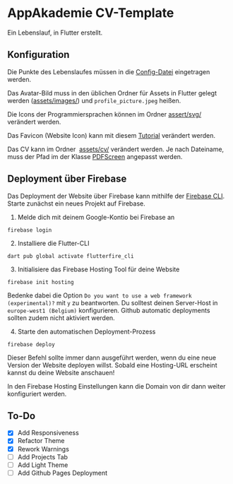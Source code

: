 # AppAkademie CV-Template

Ein Lebenslauf, in Flutter erstellt.

## Konfiguration

Die Punkte des Lebenslaufes müssen in die [Config-Datei](lib/config/config.dart) eingetragen werden.

Das Avatar-Bild muss in den üblichen Ordner für Assets in Flutter gelegt werden ([assets/images/](assets/images/)) und `profile_picture.jpeg` heißen.

Die Icons der Programmiersprachen können im Ordner [assert/svg/](assets/svg/) verändert werden.

Das Favicon (Website Icon) kann mit diesem [Tutorial](https://samiaashraf.medium.com/how-to-add-favicon-to-a-flutter-web-app-fe719a1d5a34) verändert werden.

Das CV kann im Ordner  [assets/cv/](/assets/cv/) verändert werden. Je nach Dateiname, muss der Pfad im der Klasse [PDFScreen](/lib/screens/pdf_screen.dart) angepasst werden.

## Deployment über Firebase

Das Deployment der Website über Firebase kann mithilfe der [Firebase CLI](https://firebaseopensource.com/projects/firebase/firebase-tools/). Starte zunächst ein neues Projekt auf Firebase.

1. Melde dich mit deinem Google-Kontio bei Firebase an

```
firebase login
```

2. Installiere die Flutter-CLI

```
dart pub global activate flutterfire_cli
```

3. Initialisiere das Firebase Hosting Tool für deine Website

```
firebase init hosting
```

Bedenke dabei die Option `Do you want to use a web framework (experimental)?` mit `y` zu beantworten. Du solltest deinen Server-Host in `europe-west1 (Belgium)` konfigurieren. Github automatic deployments sollten zudem nicht aktiviert werden.

4. Starte den automatischen Deployment-Prozess

```
firebase deploy
```

Dieser Befehl sollte immer dann ausgeführt werden, wenn du eine neue Version der Website deployen willst. Sobald eine Hosting-URL erscheint kannst du deine Website anschauen!

In den Firebase Hosting Einstellungen kann die Domain von dir dann weiter konfiguriert werden.

## To-Do

- [x] Add Responsiveness
- [x] Refactor Theme
- [x] Rework Warnings
- [ ] Add Projects Tab
- [ ] Add Light Theme
- [ ] Add Github Pages Deployment
